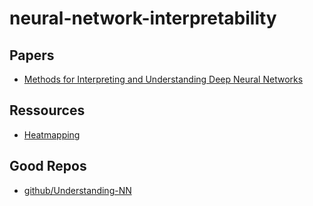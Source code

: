 # neural-network-interpretability

## Papers
- [Methods for Interpreting and Understanding Deep Neural Networks](https://arxiv.org/abs/1706.07979)

## Ressources
- [Heatmapping](http://www.heatmapping.org/)

## Good Repos
- [github/Understanding-NN](https://github.com/1202kbs/Understanding-NN)
